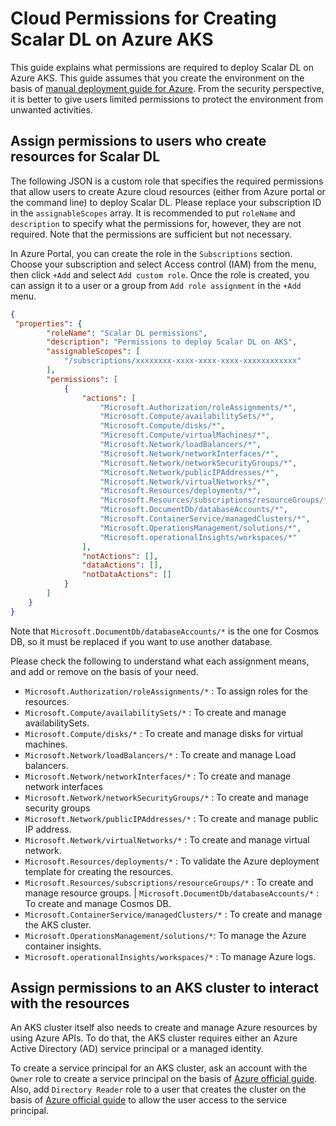 # Cloud Permissions for Creating Scalar DL on Azure AKS

This guide explains what permissions are required to deploy Scalar DL on Azure AKS.
This guide assumes that you create the environment on the basis of [manual deployment guide for Azure](./ManualDeploymentGuideScalarDLOnAzure.md).
From the security perspective, it is better to give users limited permissions to protect the environment from unwanted activities.

## Assign permissions to users who create resources for Scalar DL

The following JSON is a custom role that specifies the required permissions that allow users to create Azure cloud resources (either from Azure portal or the command line) to deploy Scalar DL. 
Please replace your subscription ID in the `assignableScopes` array. 
It is recommended to put `roleName` and `description` to specify what the permissions for, however, they are not required.
Note that the permissions are sufficient but not necessary.

In Azure Portal, you can create the role in the `Subscriptions` section. Choose your subscription and select Access control (IAM) from the menu, then click `+Add` and select `Add custom role`. 
Once the role is created, you can assign it to a user or a group from `Add role assignment` in the `+Add` menu.


```json
{   
 "properties": {
        "roleName": "Scalar DL permissions",
        "description": "Permissions to deploy Scalar DL on AKS",
        "assignableScopes": [
            "/subscriptions/xxxxxxxx-xxxx-xxxx-xxxx-xxxxxxxxxxxx"
        ],
        "permissions": [
            {
                "actions": [
                    "Microsoft.Authorization/roleAssignments/*",
                    "Microsoft.Compute/availabilitySets/*",
                    "Microsoft.Compute/disks/*",
                    "Microsoft.Compute/virtualMachines/*",
                    "Microsoft.Network/loadBalancers/*",
                    "Microsoft.Network/networkInterfaces/*",
                    "Microsoft.Network/networkSecurityGroups/*",
                    "Microsoft.Network/publicIPAddresses/*",
                    "Microsoft.Network/virtualNetworks/*",
                    "Microsoft.Resources/deployments/*",
                    "Microsoft.Resources/subscriptions/resourceGroups/*",
                    "Microsoft.DocumentDb/databaseAccounts/*",
                    "Microsoft.ContainerService/managedClusters/*",
                    "Microsoft.OperationsManagement/solutions/*",
                    "Microsoft.operationalInsights/workspaces/*"
                ],
                "notActions": [],
                "dataActions": [],
                "notDataActions": []
            }
        ]
    }
}
```

Note that `Microsoft.DocumentDb/databaseAccounts/*` is the one for Cosmos DB, so
it must be replaced if you want to use another database.

Please check the following to understand what each assignment means, and add or remove on the basis of your need.

* `Microsoft.Authorization/roleAssignments/*` : To assign roles for the resources.
* `Microsoft.Compute/availabilitySets/*` : To create and manage availabilitySets.
* `Microsoft.Compute/disks/*` : To create and manage disks for virtual machines.
* `Microsoft.Network/loadBalancers/*` : To create and manage Load balancers.
* `Microsoft.Network/networkInterfaces/*` : To create and manage network interfaces
* `Microsoft.Network/networkSecurityGroups/*` : To create and manage security groups
* `Microsoft.Network/publicIPAddresses/*` : To create and manage public IP address.
* `Microsoft.Network/virtualNetworks/*` : To create and manage virtual network.
* `Microsoft.Resources/deployments/*` : To validate the Azure deployment template for creating the resources.
* `Microsoft.Resources/subscriptions/resourceGroups/*` : To create and manage resource groups.
| `Microsoft.DocumentDb/databaseAccounts/*` : To create and manage Cosmos DB.
* `Microsoft.ContainerService/managedClusters/*` : To create and manage the AKS cluster.
* `Microsoft.OperationsManagement/solutions/*`: To manage the Azure container insights.
* `Microsoft.operationalInsights/workspaces/*` : To manage Azure logs.

## Assign permissions to an AKS cluster to interact with the resources

An AKS cluster itself also needs to create and manage Azure resources by using Azure APIs.
To do that, the AKS cluster requires either an Azure Active Directory (AD) service principal or a managed identity. 

To create a service principal for an AKS cluster, ask an account with the `Owner` role to create a service principal on the basis of [Azure official guide](https://docs.microsoft.com/en-us/azure/aks/kubernetes-service-principal?tabs=azure-cli).
Also, add `Directory Reader` role to a user that creates the cluster on the basis of [Azure official guide](https://docs.microsoft.com/en-us/azure/active-directory/roles/manage-roles-portal) to allow the user access to the service principal.
